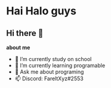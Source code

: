 # Hai Halo guys
 ## Hi there 👋


**about me**
- 🔭 I’m currently study on school
- 🌱 I’m currently learning programable
- 💬 Ask me about programing
- 📫 Discord: FareltXyz#2553
